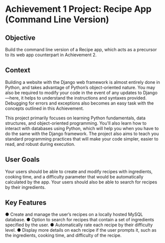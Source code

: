 # Achievement 1 Project: Recipe App (Command Line Version)

## Objective

Build the command line version of a Recipe app, which acts as a precursor to its
web app counterpart in Achievement 2.


## Context

Building a website with the Django web framework is almost entirely done in Python, and takes advantage
of Python’s object-oriented nature. You may also be required to modify your code in the event of any
updates to Django—here, it helps to understand the instructions and syntaxes provided. Debugging for
errors and exceptions also becomes an easy task with the concepts outlined in this Achievement.

This project primarily focuses on learning Python fundamentals, data structures, and object-oriented
programming. You'll also learn how to interact with databases using Python, which will help you when you
have to do the same with the Django framework. The project also aims to teach you standard
programming practices that will make your code simpler, easier to read, and robust during execution.

## User Goals

Your users should be able to create and modify recipes with ingredients, cooking time, and a difficulty
parameter that would be automatically calculated by the app. Your users should also be able to search for
recipes by their ingredients.

## Key Features

● Create and manage the user’s recipes on a locally hosted MySQL database.
● Option to search for recipes that contain a set of ingredients specified by the user.
● Automatically rate each recipe by their difficulty level.
● Display more details on each recipe if the user prompts it, such as the ingredients, cooking time,
and difficulty of the recipe.
